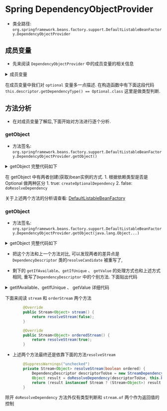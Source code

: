 # Spring DependencyObjectProvider
- 类全路径: `org.springframework.beans.factory.support.DefaultListableBeanFactory.DependencyObjectProvider`


## 成员变量
- 先来阅读 `DependencyObjectProvider` 中的成员变量的相关信息


<details>
<summary>成员变量</summary>


```java
	private class DependencyObjectProvider implements BeanObjectProvider<Object> {

    /**
     * 依赖描述
     */
    private final DependencyDescriptor descriptor;

    /**
     * 是否是 Optional 类型
     */
    private final boolean optional;

    @Nullable
    private final String beanName;
}
```

</details>

在成员变量中我们对 `optional` 变量多一点描述. 
  在构造函数中有下面这段代码
    `this.descriptor.getDependencyType() == Optional.class` 这里是做类型判断. 





## 方法分析
- 在对成员变量了解后,下面开始对方法进行逐个分析. 


### getObject
- 方法签名: `org.springframework.beans.factory.support.DefaultListableBeanFactory.DependencyObjectProvider.getObject()`

<details>
<summary>getObject 完整代码如下</summary>


```java
		@Override
		public Object getObject() throws BeansException {
			// 获取bean实例
			// 是 optional 的情况下创建
			if (this.optional) {
				return createOptionalDependency(this.descriptor, this.beanName);
			}
			else {
				// 解析依赖进行创建对象
				Object result = doResolveDependency(this.descriptor, this.beanName, null, null);
				if (result == null) {
					throw new NoSuchBeanDefinitionException(this.descriptor.getResolvableType());
				}
				return result;
			}
		}

```


</details>


在 getObject 中有两者创建(获取)bean实例的方式.
    1. 根据依赖类型是否是 Optional 做两种区分
        1. true: `createOptionalDependency`
        2. false: `doResolveDependency`
        
关于上述两个方法的分析请查看: [DefaultListableBeanFactory](/docs/beans/factory/BeanFactory/Spring-DefaultListableBeanFactory-未完成.md)
    






### getObject
- 方法签名: `org.springframework.beans.factory.support.DefaultListableBeanFactory.DependencyObjectProvider.getObject(java.lang.Object...)`






<details>
<summary>getObject 完整代码如下</summary>


```java
    @Override
    public Object getObject(final Object... args) throws BeansException {
        // 获取bean实例
        // 是 optional 的情况下创建
        if (this.optional) {
            return createOptionalDependency(this.descriptor, this.beanName, args);
        }
        else {
            // 创建 依赖描述对象， 重写方法 resolveCandidate , 从容器(BeanFactory)中获取
            DependencyDescriptor descriptorToUse = new DependencyDescriptor(this.descriptor) {
                @Override
                public Object resolveCandidate(String beanName, Class<?> requiredType, BeanFactory beanFactory) {
                    return beanFactory.getBean(beanName, args);
                }
            };

            // 解析依赖进行创建对象
            Object result = doResolveDependency(descriptorToUse, this.beanName, null, null);
            if (result == null) {
                throw new NoSuchBeanDefinitionException(this.descriptor.getResolvableType());
            }
            return result;
        }
    }

```


</details>



- 把这个方法和上一个方法对比, 可以发现两者的差异点是 `DependencyDescriptor` 类的`resolveCandidate` 被重写了, 



- 剩下的 `getIfAvailable`、`getIfUnique` 、 `getValue` 的处理方式也和上述方式相同, 重写了`DependencyDescriptor` 中的个别方法. 下面贴出代码

<details>
<summary>getIfAvailable、getIfUnique 、 getValue 详细代码</summary>


```java
@Override
		@Nullable
		public Object getIfAvailable() throws BeansException {
			if (this.optional) {
				return createOptionalDependency(this.descriptor, this.beanName);
			}
			else {
				DependencyDescriptor descriptorToUse = new DependencyDescriptor(this.descriptor) {
					@Override
					public boolean isRequired() {
						return false;
					}
				};
				return doResolveDependency(descriptorToUse, this.beanName, null, null);
			}
		}

		@Override
		@Nullable
		public Object getIfUnique() throws BeansException {
			DependencyDescriptor descriptorToUse = new DependencyDescriptor(this.descriptor) {
				@Override
				public boolean isRequired() {
					return false;
				}

				@Override
				@Nullable
				public Object resolveNotUnique(ResolvableType type, Map<String, Object> matchingBeans) {
					return null;
				}
			};
			if (this.optional) {
				return createOptionalDependency(descriptorToUse, this.beanName);
			}
			else {
				return doResolveDependency(descriptorToUse, this.beanName, null, null);
			}
		}

		@Nullable
		protected Object getValue() throws BeansException {
			if (this.optional) {
				return createOptionalDependency(this.descriptor, this.beanName);
			}
			else {
				return doResolveDependency(this.descriptor, this.beanName, null, null);
			}
		}

```
  
</details>



下面来阅读 `stream` 和 `orderStream` 两个方法


```java
		@Override
		public Stream<Object> stream() {
			return resolveStream(false);
		}

		@Override
		public Stream<Object> orderedStream() {
			return resolveStream(true);
		}
```

- 上述两个方法最终还是依靠下面的方法`resolveStream`

```java
		@SuppressWarnings("unchecked")
		private Stream<Object> resolveStream(boolean ordered) {
			DependencyDescriptor descriptorToUse = new StreamDependencyDescriptor(this.descriptor, ordered);
			Object result = doResolveDependency(descriptorToUse, this.beanName, null, null);
			return (result instanceof Stream ? (Stream<Object>) result : Stream.of(result));
		}

```

除开 `doResolveDependency` 方法外仅有类型判断和 `stream.of` 两个作为返回值的控制